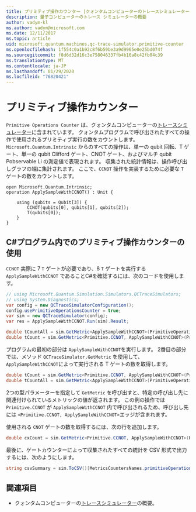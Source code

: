```yaml
---
title: プリミティブ操作カウンター |クォンタムコンピューターのトレースシミュレーター |Microsoft Docs
description: 量子コンピューターのトレース シミュレーターの概要
author: vadym-kl
ms.author: vadym@microsoft.com
ms.date: 12/11/2017
ms.topic: article
uid: microsoft.quantum.machines.qc-trace-simulator.primitive-counter
ms.openlocfilehash: 1f554c0a1b92c8f6b59be3a9d9965e0e25bd074f
ms.sourcegitcommit: f8d6d32d16c3e758046337fb4b16a8c42fb04c39
ms.translationtype: MT
ms.contentlocale: ja-JP
ms.lasthandoff: 01/29/2020
ms.locfileid: "76820421"
---
```

# <a name="primitive-operations-counter"></a>プリミティブ操作カウンター  

`Primitive Operations Counter` は、クォンタムコンピューターの[トレースシミュレーター](xref:microsoft.quantum.machines.qc-trace-simulator.intro)に含まれています。 クォンタムプログラムで呼び出されたすべての操作で使用されるプリミティブ実行の数をカウントします。 `Microsoft.Quantum.Intrinsic` からのすべての操作は、単一の qubit 回転、T ゲート、単一の qubit Clifford ゲート、CNOT ゲート、およびマルチ qubit Pobservable Li の測定値で表現されます。 収集された統計情報は、操作呼び出しグラフの端に集計されます。 ここで、`CCNOT` 操作を実装するために必要な `T` ゲートの数をカウントします。 

```qsharp
open Microsoft.Quantum.Intrinsic;
operation ApplySampleWithCCNOT() : Unit {

    using (qubits = Qubit[3]) {
        CCNOT(qubits[0], qubits[1], qubits[2]);
        T(qubits[0]);
    } 
}
```

## <a name="using-the-primitive-operations-counter-within-a-c-program"></a>C#プログラム内でのプリミティブ操作カウンターの使用

`CCNOT` 実際に 7 `T` ゲートが必要であり、8 `T` ゲートを実行する `ApplySampleWithCCNOT` であることC#を確認するには、次のコードを使用します。

```csharp 
// using Microsoft.Quantum.Simulation.Simulators.QCTraceSimulators;
// using System.Diagnostics;
var config = new QCTraceSimulatorConfiguration();
config.usePrimitiveOperationsCounter = true;
var sim = new QCTraceSimulator(config);
var res = ApplySampleWithCCNOT.Run(sim).Result;

double tCountAll = sim.GetMetric<ApplySampleWithCCNOT>(PrimitiveOperationsGroupsNames.T);
double tCount = sim.GetMetric<Primitive.CCNOT, ApplySampleWithCCNOT>(PrimitiveOperationsGroupsNames.T);
```

プログラムの最初の部分は `ApplySampleWithCCNOT`を実行します。 2番目の部分では、メソッド `QCTraceSimulator.GetMetric` を使用して、`ApplySampleWithCCNOT`によって実行される T ゲートの数を取得します。 

```csharp
double tCount = sim.GetMetric<Primitive.CCNOT, ApplySampleWithCCNOT>(PrimitiveOperationsGroupsNames.T);
double tCountAll = sim.GetMetric<ApplySampleWithCCNOT>(PrimitiveOperationsGroupsNames.T);
```

2つの型パラメーターを指定して `GetMetric` を呼び出すと、特定の呼び出し先に関連付けられているメトリックの値が返されます。 この例の操作では `Primitive.CCNOT` が `ApplySampleWithCCNOT` 内で呼び出されるため、呼び出し先には `<Primitive.CCNOT, ApplySampleWithCCNOT>`エッジが含まれます。 

使用される `CNOT` ゲートの数を取得するには、次の行を追加します。
```csharp
double cxCount = sim.GetMetric<Primitive.CCNOT, ApplySampleWithCCNOT>(PrimitiveOperationsGroupsNames.CX);
```

最後に、ゲートカウンターによって収集されたすべての統計を CSV 形式で出力するには、次のようにします。
```csharp
string csvSummary = sim.ToCSV()[MetricsCountersNames.primitiveOperationsCounter];
```

## <a name="see-also"></a>関連項目 ##

- クォンタムコンピューターの[トレースシミュレーター](xref:microsoft.quantum.machines.qc-trace-simulator.intro)の概要。

